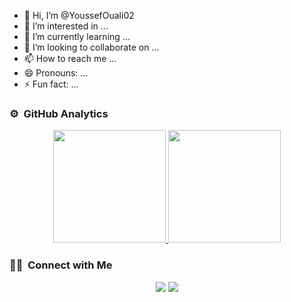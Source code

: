 - 👋 Hi, I’m @YoussefOuali02
- 👀 I’m interested in ...
- 🌱 I’m currently learning ...
- 💞️ I’m looking to collaborate on ...
- 📫 How to reach me ...
- 😄 Pronouns: ...
- ⚡ Fun fact: ...

<!---
YoussefOuali02/YoussefOuali02 is a ✨ special ✨ repository because its `README.md` (this file) appears on your GitHub profile.
You can click the Preview link to take a look at your changes.
--->

### ⚙️ &nbsp;GitHub Analytics

<p align="center">
<a href="https://github.com/AVS1508">
  <img height="180em" src="https://github-readme-stats-eight-theta.vercel.app/api?username=YoussefOuali02&show_icons=true&theme=algolia&include_all_commits=true&count_private=true"/>
  <img height="180em" src="https://github-readme-stats-eight-theta.vercel.app/api/top-langs/?username=YoussefOuali02&layout=compact&langs_count=8&theme=algolia"/>
</a>
</p>

### 🤝🏻 &nbsp;Connect with Me

<p align="center">
<a href="www.linkedin.com/in/youssef-ouali-profile"><img src="https://img.shields.io/badge/-Youssef%20Ouali-0077B5?style=flat&logo=Linkedin&logoColor=white"/></a>
<a href="mailto:you.oua.16@gmail.com"><img src="https://img.shields.io/badge/-you.oua.16@gmail.com-D14836?style=flat&logo=Gmail&logoColor=white"/></a>
</p>

